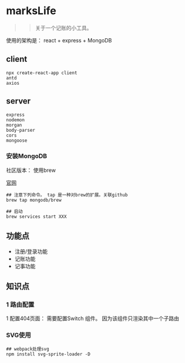 # marksLife

>> 关于一个记账的小工具。

使用的架构是： react + express + MongoDB 

## client

```
npx create-react-app client
antd
axios
```

## server

```
express
nodemon
morgan
body-parser
cors
mongoose
```

### 安装MongoDB

社区版本： 使用brew

[官网](https://docs.mongodb.com/manual/tutorial/install-mongodb-on-os-x/)

```
## 注意下列命令。 tap 是一种对brew的扩展。关联github
brew tap mongodb/brew

## 启动
brew services start XXX
```


## 功能点

- 注册/登录功能
- 记账功能
- 记事功能



## 知识点

### 1 路由配置

1 配置404页面： 需要配置Switch 组件。 因为该组件只渲染其中一个子路由


### SVG使用

```
## webpack处理svg
npm install svg-sprite-loader -D
```


